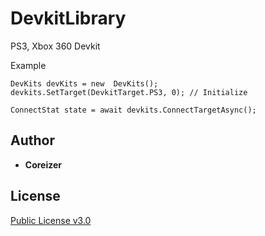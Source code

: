 # DevkitLibrary
PS3, Xbox 360 Devkit

Example
```
DevKits devKits = new  DevKits();
devkits.SetTarget(DevkitTarget.PS3, 0); // Initialize

ConnectStat state = await devkits.ConnectTargetAsync();
```

## Author
* **Coreizer**

## License
[Public License v3.0](LICENSE)
